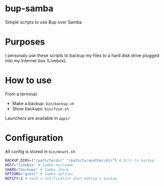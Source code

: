 bup-samba
=========

Simple scripts to use Bup over Samba

# Purposes

I personaly use these scripts to backup my files to a hard disk drive plugged into my Internet box (Livebox).

# How to use

From a terminal:
* Make a backup: `bin/backup.sh`
* Show backups: `bin/fuse.sh`

Launchers are available in `apps/`

# Configuration

All config is stored in `bin/mount.sh`:
```bash
BACKUP_DIRS=("/path/to/dir" "/path/to/another/dir") # Dirs to backup
HOST="livebox" # Samba hostname
SHARE="backups" # Samba share
OPTIONS="guest" # Samba options
NOTIFY=1 # Send a notification when making a backup
```
